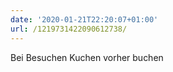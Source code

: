 ```yaml
---
date: '2020-01-21T22:20:07+01:00'
url: /1219731422090612738/
---
```

Bei Besuchen Kuchen vorher buchen
